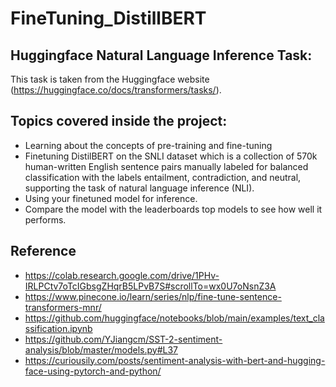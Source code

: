 # FineTuning_DistillBERT

## Huggingface Natural Language Inference Task:
This task is taken from the Huggingface website (https://huggingface.co/docs/transformers/tasks/).

## Topics covered inside the project:
* Learning about the concepts of pre-training and fine-tuning
* Finetuning DistilBERT on the SNLI dataset which is a collection of 570k human-written English sentence pairs manually labeled for balanced classification with the labels entailment, contradiction, and neutral, supporting the task of natural language inference (NLI).
* Using your finetuned model for inference.
* Compare the model with the leaderboards top models to see how well it performs.

## Reference
* https://colab.research.google.com/drive/1PHv-IRLPCtv7oTcIGbsgZHqrB5LPvB7S#scrollTo=wx0U7oNsnZ3A
* https://www.pinecone.io/learn/series/nlp/fine-tune-sentence-transformers-mnr/
* https://github.com/huggingface/notebooks/blob/main/examples/text_classification.ipynb
* https://github.com/YJiangcm/SST-2-sentiment-analysis/blob/master/models.py#L37
* https://curiousily.com/posts/sentiment-analysis-with-bert-and-hugging-face-using-pytorch-and-python/

